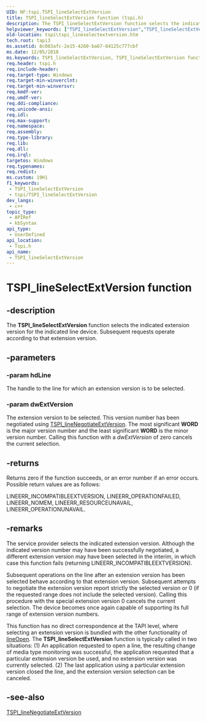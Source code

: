 ```yaml
---
UID: NF:tspi.TSPI_lineSelectExtVersion
title: TSPI_lineSelectExtVersion function (tspi.h)
description: The TSPI_lineSelectExtVersion function selects the indicated extension version for the indicated line device. Subsequent requests operate according to that extension version.
helpviewer_keywords: ["TSPI_lineSelectExtVersion","TSPI_lineSelectExtVersion function [TAPI 2.2]","_tspi_tspi_lineselectextversion","tspi.tspi_lineselectextversion","tspi/TSPI_lineSelectExtVersion"]
old-location: tspi\tspi_lineselectextversion.htm
tech.root: tapi3
ms.assetid: 8c083afc-2e15-4260-ba67-84125c777cbf
ms.date: 12/05/2018
ms.keywords: TSPI_lineSelectExtVersion, TSPI_lineSelectExtVersion function [TAPI 2.2], _tspi_tspi_lineselectextversion, tspi.tspi_lineselectextversion, tspi/TSPI_lineSelectExtVersion
req.header: tspi.h
req.include-header: 
req.target-type: Windows
req.target-min-winverclnt: 
req.target-min-winversvr: 
req.kmdf-ver: 
req.umdf-ver: 
req.ddi-compliance: 
req.unicode-ansi: 
req.idl: 
req.max-support: 
req.namespace: 
req.assembly: 
req.type-library: 
req.lib: 
req.dll: 
req.irql: 
targetos: Windows
req.typenames: 
req.redist: 
ms.custom: 19H1
f1_keywords:
 - TSPI_lineSelectExtVersion
 - tspi/TSPI_lineSelectExtVersion
dev_langs:
 - c++
topic_type:
 - APIRef
 - kbSyntax
api_type:
 - UserDefined
api_location:
 - Tspi.h
api_name:
 - TSPI_lineSelectExtVersion
---
```


# TSPI_lineSelectExtVersion function


## -description

The 
<b>TSPI_lineSelectExtVersion</b> function selects the indicated extension version for the indicated line device. Subsequent requests operate according to that extension version.

## -parameters

### -param hdLine

The handle to the line for which an extension version is to be selected.

### -param dwExtVersion

The extension version to be selected. This version number has been negotiated using 
<a href="https://docs.microsoft.com/windows/desktop/api/tspi/nf-tspi-tspi_linenegotiateextversion">TSPI_lineNegotiateExtVersion</a>. The most significant <b>WORD</b> is the major version number and the least significant <b>WORD</b> is the minor version number. Calling this function with a <i>dwExtVersion</i> of zero cancels the current selection.

## -returns

Returns zero if the function succeeds, or an error number if an error occurs. Possible return values are as follows:

LINEERR_INCOMPATIBLEEXTVERSION, LINEERR_OPERATIONFAILED, LINEERR_NOMEM, LINEERR_RESOURCEUNAVAIL, LINEERR_OPERATIONUNAVAIL.

## -remarks

The service provider selects the indicated extension version. Although the indicated version number may have been successfully negotiated, a different extension version may have been selected in the interim, in which case this function fails (returning LINEERR_INCOMPATIBLEEXTVERSION).

Subsequent operations on the line after an extension version has been selected behave according to that extension version. Subsequent attempts to negotiate the extension version report strictly the selected version or 0 (if the requested range does not include the selected version). Calling this procedure with the special extension version 0 cancels the current selection. The device becomes once again capable of supporting its full range of extension version numbers.

This function has no direct correspondence at the TAPI level, where selecting an extension version is bundled with the other functionality of 
<a href="https://docs.microsoft.com/windows/desktop/api/tapi/nf-tapi-lineopen">lineOpen</a>. The 
<b>TSPI_lineSelectExtVersion</b> function is typically called in two situations: (1) An application requested to open a line, the resulting change of media type monitoring was successful, the application requested that a particular extension version be used, and no extension version was currently selected. (2) The last application using a particular extension version closed the line, and the extension version selection can be canceled.

## -see-also

<a href="https://docs.microsoft.com/windows/desktop/api/tspi/nf-tspi-tspi_linenegotiateextversion">TSPI_lineNegotiateExtVersion</a>

